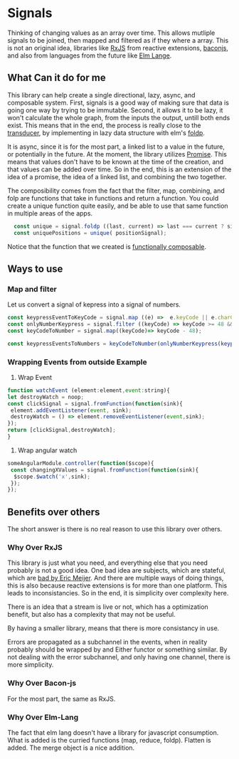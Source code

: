 # Signals

Thinking of changing values as an array over time. This allows mutliple signals to be joined, then mapped and filtered as if they where a array. This is not an original idea, libraries like [RxJS](https://github.com/Reactive-Extensions/RxJS) from reactive extensions, [baconjs](https://github.com/baconjs/bacon.js/), and also from languages from the future like [Elm Lange](http://elm-lang.org/).


## What Can it do for me

This library can help create a single directional, lazy, async, and composable system. First, signals is a good way of making sure that data is going one way by trying to be immutable. Second, it allows it to be lazy, it won't calculate the whole graph, from the inputs the output, untill both ends exist. This means that in the end, the process is really close to the [transducer](http://jlongster.com/Transducers.js--A-JavaScript-Library-for-Transformation-of-Data), by implementing in lazy data structure with elm's [foldp](http://package.elm-lang.org/packages/elm-lang/core/1.1.0/Signal). 

It is async, since it is for the most part, a linked list to a value in the future, or potentially in the future. At the moment, the library utilizes [Promise](https://developer.mozilla.org/en-US/docs/Web/JavaScript/Reference/Global_Objects/Promise). This means that values don't have to be known at the time of the creation, and that values can be added over time. So in the end, this is an extension of the idea of a promise, the idea of a linked list, and combining the two together. 

The composibility comes from the fact that the filter, map, combining, and folp are functions that take in functions and return a function. You could create a unique function quite easily, and be able to use that same function in multiple areas of the apps.
```javascript 
  const unique = signal.foldp ((last, current) => last === current ? signal.NONE : current, null)
  const uniquePositions = unique( positionSignal);
```
Notice that the function that we created is [functionally composable](https://en.wikipedia.org/wiki/Function_composition_(computer_science)).

## Ways to use

### Map and filter

Let us convert a signal of kepress into a signal of numbers.

```javascript
const keypressEventToKeyCode = signal.map ((e) =>  e.keyCode || e.charCode);
const onlyNumberKeypress = signal.filter ((keyCode) => keyCode >= 48 && keyCode <= 57);
const keyCodeToNumber = signal.map((keyCode)=> keyCode - 48);

const keypressEventsToNumbers = keyCodeToNumber(onlyNumberKeypress(keypressEventToKeyCode(keypressEventSignals)));

```



### Wrapping Events from outside Example

1. Wrap Event

```javascript
function watchEvent (element:element,event:string){
let destroyWatch = noop;
const clickSignal = signal.fromFunction(function(sink){
 element.addEventListener(event, sink);
 destroyWatch = () => element.removeEventListener(event,sink);
});
return [clickSignal,destroyWatch];
}
```

1. Wrap angular watch

```javascript
someAngularModule.controller(function($scope){
 const changingXValues = signal.fromFunction(function(sink){
  $scope.$watch('x',sink);
 });
});

```

## Benefits over others

The short answer is there is no real reason to use this library over others. 

### Why Over RxJS

This library is just what you need, and everything else that you need probably is not a good idea. One bad idea are subjects, which are stateful, which are [bad by Eric Meijer](https://social.msdn.microsoft.com/Forums/en-US/bbf87eea-6a17-4920-96d7-2131e397a234/why-does-emeijer-not-like-subjects?forum=rx). And there are multiple ways of doing things, this is also because reactive extensions is for more than one platform. This leads to inconsistancies. So in the end, it is simplicity over complexity here.

There is an idea that a stream is live or not, which has a optimization benefit, but also has a complexity that may not be useful. 

By having a smaller library, means that there is more consistancy in use. 

Errors are propagated as a subchannel in the events, when in reality probably should be wrapped by and Either functor or something similar. By not dealing with the error subchannel, and only having one channel, there is more simplicity. 


### Why Over Bacon-js

For the most part, the same as RxJS. 

### Why Over Elm-Lang

The fact that elm lang doesn't have a library for javascript consumption. What is added is the curried functions (map, reduce, foldp). Flatten is added. The merge object is a nice addition. 

